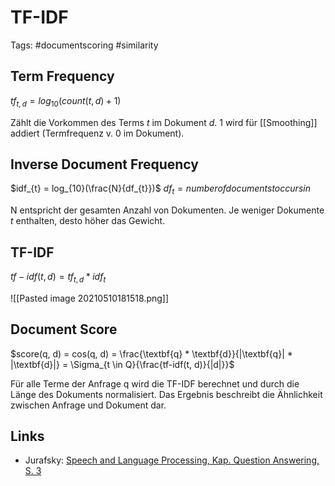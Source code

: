 # TF-IDF
Tags: #documentscoring #similarity 

## Term Frequency
$tf_{t,d} = log_{10}(count(t, d) + 1)$

Zählt die Vorkommen des Terms $t$ im Dokument $d$. 1 wird für [[Smoothing]] addiert (Termfrequenz v. 0 im Dokument).

##  Inverse Document Frequency
$idf_{t} = log_{10}(\frac{N}{df_{t}})$
$df_{t} = number of documents t occurs in$

N entspricht der gesamten Anzahl von Dokumenten. Je weniger Dokumente $t$ enthalten, desto höher das Gewicht.

## TF-IDF
$tf-idf(t, d) = tf_{t, d} * idf_{t}$

![[Pasted image 20210510181518.png]]

## Document Score
$score(q, d) = cos(q, d) = \frac{\textbf{q} * \textbf{d}}{|\textbf{q}| * |\textbf{d}|} = \Sigma_{t \in Q}{\frac{tf-idf(t, d)}{|d|}}$

Für alle Terme der Anfrage q wird die TF-IDF berechnet und durch die Länge des Dokuments normalisiert. Das Ergebnis beschreibt die Ähnlichkeit zwischen Anfrage und Dokument dar.

## Links
* Jurafsky: [Speech and Language Processing, Kap. Question Answering, S. 3](https://web.stanford.edu/~jurafsky/slp3/23.pdf)